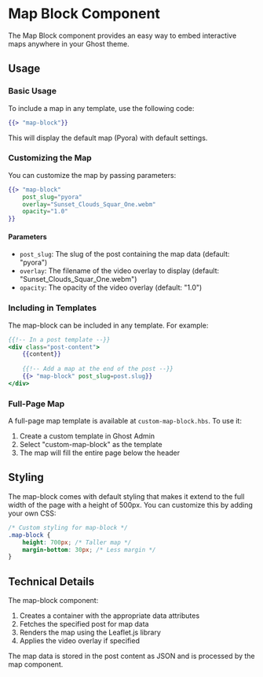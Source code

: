 # Map Block Component

The Map Block component provides an easy way to embed interactive maps anywhere in your Ghost theme.

## Usage

### Basic Usage

To include a map in any template, use the following code:

```handlebars
{{> "map-block"}}
```

This will display the default map (Pyora) with default settings.

### Customizing the Map

You can customize the map by passing parameters:

```handlebars
{{> "map-block" 
    post_slug="pyora" 
    overlay="Sunset_Clouds_Squar_One.webm" 
    opacity="1.0"
}}
```

#### Parameters

- `post_slug`: The slug of the post containing the map data (default: "pyora")
- `overlay`: The filename of the video overlay to display (default: "Sunset_Clouds_Squar_One.webm")
- `opacity`: The opacity of the video overlay (default: "1.0")

### Including in Templates

The map-block can be included in any template. For example:

```handlebars
{{!-- In a post template --}}
<div class="post-content">
    {{content}}
    
    {{!-- Add a map at the end of the post --}}
    {{> "map-block" post_slug=post.slug}}
</div>
```

### Full-Page Map

A full-page map template is available at `custom-map-block.hbs`. To use it:

1. Create a custom template in Ghost Admin
2. Select "custom-map-block" as the template
3. The map will fill the entire page below the header

## Styling

The map-block comes with default styling that makes it extend to the full width of the page with a height of 500px. You can customize this by adding your own CSS:

```css
/* Custom styling for map-block */
.map-block {
    height: 700px; /* Taller map */
    margin-bottom: 30px; /* Less margin */
}
```

## Technical Details

The map-block component:

1. Creates a container with the appropriate data attributes
2. Fetches the specified post for map data
3. Renders the map using the Leaflet.js library
4. Applies the video overlay if specified

The map data is stored in the post content as JSON and is processed by the map component.

